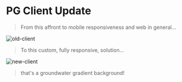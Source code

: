 # PG Client Update

> From this affront to mobile responsiveness and web in general...

![old-client](https://i.imgur.com/hZsJeaQ.png)

> To this custom, fully responsive, solution...

![new-client](https://i.imgur.com/FBf0tpk.png)

> that's a groundwater gradient background!
